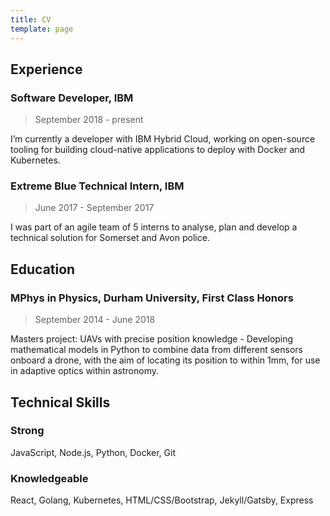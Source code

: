 ```yaml
---
title: CV
template: page
---
```


## Experience

### Software Developer, IBM

> September 2018 - present

I’m currently a developer with IBM Hybrid Cloud, working on open-source tooling for building cloud-native applications to deploy with Docker and Kubernetes.

<!-- - Building and supporting the Node.js containers which are deployed into a user's cluster.
- Developing React UI components to visualise micro-service performance.
- Implementing a Golang CLI as an interface to the product.
- Using Test Driven Development with Mocha, Jest and Go testing libraries to deliver features across the products. -->

### Extreme Blue Technical Intern, IBM

> June 2017 - September 2017

I was part of an agile team of 5 interns to analyse, plan and develop a technical solution for Somerset and Avon police.

<!--
- Using IBM Watson APIs to classify police evidence submitted through our Android mobile app into a Cloudant NoSQL database, displayed through a web-app for an analyst.
- Presenting our system to the UK IBM Chief Executive, the Chief of the police constabulary, and at the Extreme Blue European expo in Paris. -->

<!-- #### Previous Experiences

- NCS Program Leader, The Challenge
  > June 2018 - August 2018
- STEM Insight-Program Intern, Teach First
  > March 2017 - April 2017 -->

## Education

### MPhys in Physics, Durham University, First Class Honors

> September 2014 - June 2018

Masters project: UAVs with precise position knowledge - Developing mathematical models in Python to combine data from different sensors onboard a drone, with the aim of locating its position to within 1mm, for use in adaptive optics within astronomy.

## Technical Skills

### Strong

JavaScript, Node.js, Python, Docker, Git

### Knowledgeable

React, Golang, Kubernetes, HTML/CSS/Bootstrap, Jekyll/Gatsby, Express
